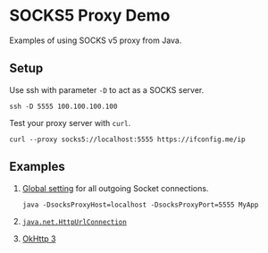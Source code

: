 # SOCKS5 Proxy Demo

Examples of using SOCKS v5 proxy from Java.

## Setup

Use ssh with parameter `-D` to act as a SOCKS server.
```shell
ssh -D 5555 100.100.100.100
```

Test your proxy server with `curl`.
```shell
curl --proxy socks5://localhost:5555 https://ifconfig.me/ip
```

## Examples

1. [Global setting](https://docs.oracle.com/javase/8/docs/technotes/guides/net/proxies.html) for all outgoing Socket connections.
    ```shell
    java -DsocksProxyHost=localhost -DsocksProxyPort=5555 MyApp
    ```
2. [`java.net.HttpUrlConnection`](src/main/java/httpurlconnection/HttpUrlConnectionApp.java)

3. [OkHttp 3](src/main/java/okhttp3/OkHttp3App.java)
